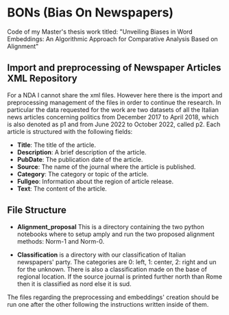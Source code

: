 # BONs (Bias On Newspapers)
Code of my Master's thesis work titled: "Unveiling Biases in Word Embeddings: An Algorithmic Approach for Comparative Analysis Based on Alignment"

## Import and preprocessing of Newspaper Articles XML Repository

For a NDA I cannot share the xml files. However here there is the import and preprocessing management of the files in order to continue the research. 
In particular the data requested for the work are two datasets of all the Italian news articles concerning politics from December 2017 to April 2018, which is also denoted as p1 and from June 2022 to October 2022, called p2. Each article is structured with the following fields:

- **Title**: The title of the article.
- **Description**: A brief description of the article.
- **PubDate**: The publication date of the article.
- **Source**: The name of the journal where the article is published.
- **Category**: The category or topic of the article.
- **Fullgeo**: Information about the region of article release.
- **Text**: The content of the article.

## File Structure

* **Alignment_proposal** This is a directory containing the two python notebooks where to setup amply and run the two proposed alignment methods: Norm-1 and Norm-0.

* **Classification** is a directory with our classification of Italian newspapers' party. The categories are 0: left, 1: center, 2: right and un for the unknown. There is also a classification made on the base of regional location. If the source journal is printed further north than Rome then it is classified as nord else it is sud.

The files regarding the preprocessing and embeddings' creation should be run one after the other following the instructions written inside of them.
